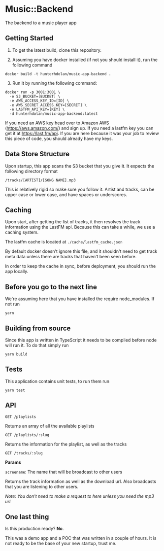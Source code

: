 # Music::Backend

The backend to a music player app

## Getting Started

1) To get the latest build, clone this repository.

2) Assuming you have docker installed (if not you should install it), run the following command

```
docker build -t hunterhdolan/music-app-backend .
```

3) Run it by running the following command:

```
docker run -p 3001:3001 \
  -e S3_BUCKET=[BUCKET] \
  -e AWS_ACCESS_KEY_ID=[ID] \
  -e AWS_SECRET_ACCESS_KEY=[SECRET] \
  -e LASTFM_API_KEY=[KEY] \
  -d hunterhdolan/music-app-backend:latest
```

If you need an AWS key head over to Amazon AWS (https://aws.amazon.com/) and sign up.
If you need a lastfm key you can get it at https://last.fm/api.
If you are here because it was your job to review this piece of code, you should already have my keys.

## Data Store Structure

Upon startup, this app scans the S3 bucket that you give it. It expects the following directory format

`/tracks/[ARTIST]/[SONG NAME].mp3`

This is relatively rigid so make sure you follow it. Artist and tracks, can be upper case or lower case, and have spaces or underscores.

## Caching

Upon start, after getting the list of tracks, it then resolves the track information using the LastFM api. Because this can take a while,
we use a caching system.

The lastfm cache is located at `./cache/lastfm_cache.json`

By default docker doesn't ignore this file, and it shouldn't need to get track meta data unless there are tracks that haven't been seen before.

In order to keep the cache in sync, before deployment, you should run the app locally.

## Before you go to the next line

We're assuming here that you have installed the require node_modules. If not run

```
yarn
```

## Building from source

Since this app is written in TypeScript it needs to be compiled before node will run it. To do that simply run

```
yarn build
```

## Tests

This application contains unit tests, to run them run

```
yarn test
```

## API

`GET /playlists`

Returns an array of all the available playlists

`GET /playlists/:slug`

Returns the information for the playlist, as well as the tracks

`GET /tracks/:slug`

**Params**

`screename`: The name that will be broadcast to other users

Returns the track information as well as the download url. Also broadcasts that you are listening to other users.

*Note: You don't need to make a request to here unless you need the mp3 url*

## One last thing

Is this production ready? **No**.

This was a demo app and a POC that was written in a couple of hours. It is not ready to be the base of your new startup, trust me.